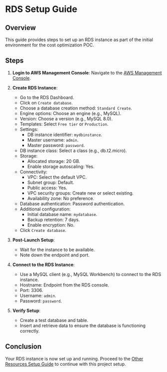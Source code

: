 # RDS Setup Guide

## Overview
This guide provides steps to set up an RDS instance as part of the initial environment for the cost optimization POC.

## Steps

1. **Login to AWS Management Console**: Navigate to the [AWS Management Console](https://aws.amazon.com/).

2. **Create RDS Instance**:
   - Go to the RDS Dashboard.
   - Click on `Create database`.
   - Choose a database creation method: `Standard Create`.
   - Engine options: Choose an engine (e.g., MySQL).
   - Version: Choose a version (e.g., MySQL 8.0).
   - Templates: Select `Free tier` or `Production`.
   - Settings:
     - DB instance identifier: `mydbinstance`.
     - Master username: `admin`.
     - Master password: `password`.
   - DB instance class: Select a class (e.g., db.t2.micro).
   - Storage:
     - Allocated storage: 20 GB.
     - Enable storage autoscaling: Yes.
   - Connectivity:
     - VPC: Select the default VPC.
     - Subnet group: Default.
     - Public access: Yes.
     - VPC security groups: Create new or select existing.
     - Availability zone: No preference.
   - Database authentication: Password authentication.
   - Additional configuration:
     - Initial database name: `mydatabase`.
     - Backup retention: 7 days.
     - Enable encryption: No.
   - Click `Create database`.

3. **Post-Launch Setup**:
   - Wait for the instance to be available.
   - Note down the endpoint and port.

4. **Connect to the RDS Instance**:
   - Use a MySQL client (e.g., MySQL Workbench) to connect to the RDS instance.
   - Hostname: Endpoint from the RDS console.
   - Port: 3306.
   - Username: `admin`.
   - Password: `password`.

5. **Verify Setup**:
   - Create a test database and table.
   - Insert and retrieve data to ensure the database is functioning correctly.

## Conclusion
Your RDS instance is now set up and running. Proceed to the [Other Resources Setup Guide](other-resources-setup.md) to continue with this project setup.
